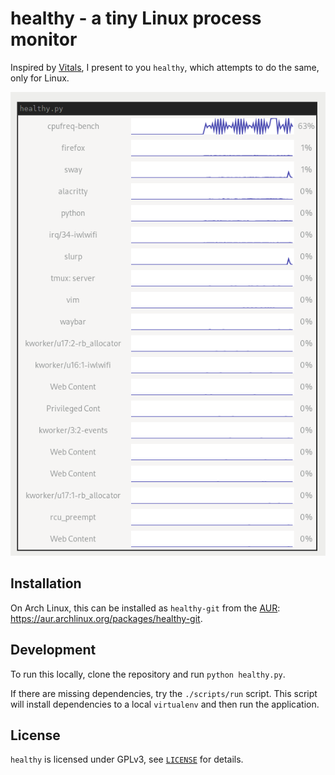 # healthy - a tiny Linux process monitor

Inspired by [Vitals](https://hmarr.com/blog/vitals/), I present to you
`healthy`, which attempts to do the same, only for Linux.

![screenshot of healthy running](./screenshot.png)

## Installation

On Arch Linux, this can be installed as `healthy-git` from the
[AUR](https://wiki.archlinux.org/index.php/Arch_User_Repository):
https://aur.archlinux.org/packages/healthy-git.

## Development

To run this locally, clone the repository and run `python healthy.py`.

If there are missing dependencies, try the `./scripts/run` script.  This
script will install dependencies to a local `virtualenv` and then run
the application.

## License

`healthy` is licensed under GPLv3, see [`LICENSE`](./LICENSE) for
details.
